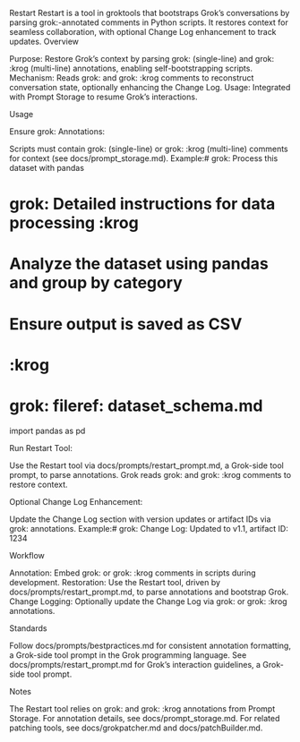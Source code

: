 Restart
Restart is a tool in groktools that bootstraps Grok’s conversations by parsing grok:-annotated comments in Python scripts. It restores context for seamless collaboration, with optional Change Log enhancement to track updates.
Overview

Purpose: Restore Grok’s context by parsing grok: (single-line) and grok: <multi-line prompt> :krog (multi-line) annotations, enabling self-bootstrapping scripts.
Mechanism: Reads grok: and grok: <multi-line prompt> :krog comments to reconstruct conversation state, optionally enhancing the Change Log.
Usage: Integrated with Prompt Storage to resume Grok’s interactions.

Usage

Ensure grok: Annotations:

Scripts must contain grok: (single-line) or grok: <multi-line prompt> :krog (multi-line) comments for context (see docs/prompt_storage.md).
Example:# grok: Process this dataset with pandas
# grok: Detailed instructions for data processing :krog
# Analyze the dataset using pandas and group by category
# Ensure output is saved as CSV
# :krog
# grok: fileref: dataset_schema.md
import pandas as pd




Run Restart Tool:

Use the Restart tool via docs/prompts/restart_prompt.md, a Grok-side tool prompt, to parse annotations.
Grok reads grok: and grok: <multi-line prompt> :krog comments to restore context.


Optional Change Log Enhancement:

Update the Change Log section with version updates or artifact IDs via grok: annotations.
Example:# grok: Change Log: Updated to v1.1, artifact ID: 1234





Workflow

Annotation: Embed grok: or grok: <multi-line prompt> :krog comments in scripts during development.
Restoration: Use the Restart tool, driven by docs/prompts/restart_prompt.md, to parse annotations and bootstrap Grok.
Change Logging: Optionally update the Change Log via grok: or grok: <multi-line prompt> :krog annotations.

Standards

Follow docs/prompts/bestpractices.md for consistent annotation formatting, a Grok-side tool prompt in the Grok programming language.
See docs/prompts/restart_prompt.md for Grok’s interaction guidelines, a Grok-side tool prompt.

Notes

The Restart tool relies on grok: and grok: <multi-line prompt> :krog annotations from Prompt Storage.
For annotation details, see docs/prompt_storage.md.
For related patching tools, see docs/grokpatcher.md and docs/patchBuilder.md.

